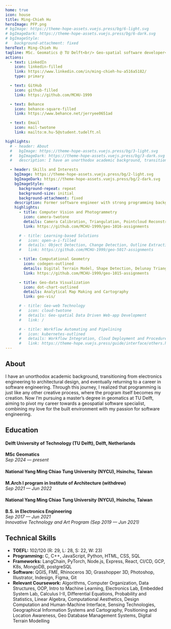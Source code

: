 ```yaml
---
home: true
icon: house
title: Ming-Chieh Hu
heroImage: PFP.png
# bgImage: https://theme-hope-assets.vuejs.press/bg/6-light.svg
# bgImageDark: https://theme-hope-assets.vuejs.press/bg/6-dark.svg
# bgImageStyle:
#   background-attachment: fixed
heroText: Ming-Chieh Hu
tagline: MSc. Geomatics @ TU Delft<br/> Geo-spatial software developer<br/> Casual graphic designer
actions:
  - text: LinkedIn
    icon: linkedin-filled
    link: https://www.linkedin.com/in/ming-chieh-hu-a516a5182/
    type: primary

  - text: GitHub
    icon: github-filled
    link: https://github.com/MCHU-1999

  - text: Behance
    icon: behance-square-filled
    link: https://www.behance.net/jerryee0651ad

  - text: Email
    icon: mail-twotone
    link: mailto:m.hu-5@student.tudelft.nl

highlights:
  # - header: About
  #   bgImage: https://theme-hope-assets.vuejs.press/bg/3-light.svg
  #   bgImageDark: https://theme-hope-assets.vuejs.press/bg/3-dark.svg
  #   description: I have an unorthodox academic background, transitioning from electronics engineering to architectural design, and eventually returning to a career in software engineering. Through this journey, I realized that programming is just like any other creative process, where the program itself becomes my creation. Now I’m pursuing a master’s degree in geomatics at TU Delft, aiming to pivot my career towards a geospatial software specialist, combining my love for the built environment with my passion for software engineering.

  - header: Skills and Interests
    bgImage: https://theme-hope-assets.vuejs.press/bg/2-light.svg
    bgImageDark: https://theme-hope-assets.vuejs.press/bg/2-dark.svg
    bgImageStyle:
      background-repeat: repeat
      background-size: initial
      background-attachment: fixed
    description: Former software engineer with strong programming background now specializing in geospatial data analysis. Skilled in data structures, algorithms, and full-stack development for creating visual analytics solutions. I'm excited by the opportunity to see how geospatial data becomes a product that directly benefits decision-makers in operations. I'm particularly interested in:<br/>
    highlights:
      - title: Computer Vision and Photogrammetry
        icon: camera-twotone
        details: Camera Calibration, Triangulation, Pointcloud Reconstruction, Bundle Adjustment...
        link: https://github.com/MCHU-1999/geo-1016-assignments

      # - title: Learning-based Solutions
      #   icon: open-a-i-filled
      #   details: Object Detection, Change Detection, Outline Extraction and Surface Reconstruction
      #   link: https://github.com/MCHU-1999/geo-5017-assignments

      - title: Computational Geometry
        icon: codepen-outlined
        details: Digital Terrain Model, Shape Detection, Delunay Triangulation...
        link: https://github.com/MCHU-1999/geo-1015-assignments

      - title: Geo-data Visualization
        icon: dot-chart-outlined
        details: Analytical Map Making and Cartography
        link: geo-vis/

      # - title: Geo-web Technology
      #   icon: cloud-twotone
      #   details: Geo-spatial Data Driven Web-app Development
      #   link: /

      # - title: Workflow Automating and Pipelining
      #   icon: kubernetes-outlined
      #   details: Workflow Integration, Cloud Deployment and Procedure Pipelining
      #   link: https://theme-hope.vuejs.press/guide/interface/others.html
---
```

### 
## About

I have an unorthodox academic background, transitioning from electronics engineering to architectural design, and eventually returning to a career in software engineering. Through this journey, I realized that programming is just like any other creative process, where the program itself becomes my creation. Now I’m pursuing a master’s degree in geomatics at TU Delft, aiming to pivot my career towards a geospatial software specialist, combining my love for the built environment with my passion for software engineering.

## Education

#### Delft University of Technology (TU Delft), Delft, Netherlands
**MSc Geomatics**  
*Sep 2024 — present*  

#### National Yang Ming Chiao Tung University (NYCU), Hsinchu, Taiwan  
**M.Arch I program in Institute of Architecture (withdrew)**  
*Sep 2021 — Jun 2022*  

#### National Yang Ming Chiao Tung University (NYCU), Hsinchu, Taiwan  
**B.S. in Electronics Engineering**  
*Sep 2017 — Jun 2021*  
*Innovative Technology and Art Program (Sep 2019 — Jun 2021)*

## Technical Skills

- **TOEFL:** 102/120 (R: 29, L: 28, S: 22, W: 23)
- **Programming:** C, C++, JavaScript, Python, HTML, CSS, SQL
- **Frameworks:** LangChain, PyTorch, Node.js, Express, React, CI/CD, GCP, K8s, MongoDB, postgreSQL
- **Software:** QGIS, FME, Rhinoceros 3D, Grasshopper 3D, Photoshop, Illustrator, Indesign, Figma, Git
- **Relevant Coursework:** Algorithms, Computer Organization, Data Structures, OOP, Intro to Machine Learning, Electronics Lab, Embedded System Lab, Calculus I-II, Differential Equations, Probability and Statistics, Linear Algebra, Computational Aesthetics, Design Computation and Human-Machine Interface, Sensing Technologies, Geographical Information Systems and Cartography, Positioning and Location Awareness, Geo Database Management Systems, Digital Terrain Modelling